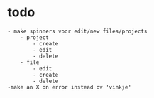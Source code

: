 # todo
    - make spinners voor edit/new files/projects
        - project
            - create
            - edit
            - delete
        - file
            - edit
            - create
            - delete
    -make an X on error instead ov 'vinkje'
    